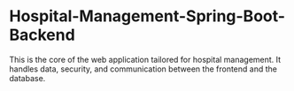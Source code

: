 # Hospital-Management-Spring-Boot-Backend
 This is the core of the web application tailored for hospital management. It handles data, security, and communication between the frontend and the database.
